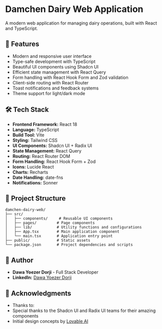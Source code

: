 # Damchen Dairy Web Application

A modern web application for managing dairy operations, built with React and TypeScript.

## 🚀 Features

- Modern and responsive user interface
- Type-safe development with TypeScript
- Beautiful UI components using Shadcn UI
- Efficient state management with React Query
- Form handling with React Hook Form and Zod validation
- Client-side routing with React Router
- Toast notifications and feedback systems
- Theme support for light/dark mode

## 🛠️ Tech Stack

- **Frontend Framework:** React 18
- **Language:** TypeScript
- **Build Tool:** Vite
- **Styling:** Tailwind CSS
- **UI Components:** Shadcn UI + Radix UI
- **State Management:** React Query
- **Routing:** React Router DOM
- **Form Handling:** React Hook Form + Zod
- **Icons:** Lucide React
- **Charts:** Recharts
- **Date Handling:** date-fns
- **Notifications:** Sonner

## 📁 Project Structure

```
damchen-dairy-web/
├── src/
│   ├── components/     # Reusable UI components
│   ├── pages/         # Page components
│   ├── lib/           # Utility functions and configurations
│   ├── App.tsx        # Main application component
│   └── main.tsx       # Application entry point
├── public/            # Static assets
└── package.json       # Project dependencies and scripts
```

## 👥 Author

- **Dawa Yoezer Dorji** - Full Stack Developer
- **LinkedIn:** [Dawa Yoezer Dorji](https://www.linkedin.com/in/dawa-yoezer-205788322/)

## 🙏 Acknowledgments

- Thanks to:
- Special thanks to the Shadcn UI and Radix UI teams for their amazing components
- Initial design concepts by [Lovable AI](https://github.com/lovable)
